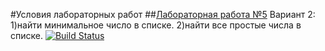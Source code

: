 #Условия лабораторных работ
##[Лабораторная работа №5](https://drive.google.com/file/d/102i3FVbI3RJcGpHYJmci4QZds3UjWzdc/view)
Вариант 2: 1)найти минимальное число в списке. 2)найти все простые числа в списке. 
[![Build Status](https://travis-ci.org/PaBLovko/lab5.svg?branch=master)](https://travis-ci.org/PaBLovko/lab5)
